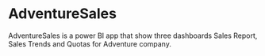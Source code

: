 # AdventureSales
AdventureSales is a power BI app that show three dashboards Sales Report, Sales Trends and Quotas for Adventure company.
